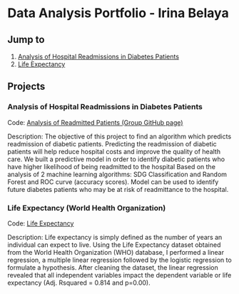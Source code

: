 # Data Analysis Portfolio - Irina Belaya

## Jump to
1. [Analysis of Hospital Readmissions in Diabetes Patients](https://github.com/IrinaBelaya/Projects/blob/main/README.md#analysis-of-hospital-readmissions-in-diabetes-patients)
2. [Life Expectancy](https://github.com/IrinaBelaya/Life-Expectancy-World-Health-Organization)

## Projects

### Analysis of Hospital Readmissions in Diabetes Patients
Code: [Analysis of Readmitted Patients (Group GitHub page)](https://github.com/DiabetesGroup/Project)

Description: The objective of this project to find an algorithm which predicts readmission of diabetic patients. Predicting the readmission of diabetic patients will help reduce hospital costs and improve the quality of health care.
We built a predictive model in order to identify diabetic patients who have higher likelihood of being readmitted to the hospital
Based on the analysis of 2 machine learning algorithms: SDG Classification and Random Forest and ROC curve (accuracy scores).
Model can be used to identify future diabetes patients who may be at risk of readmittance to the hospital.


### Life Expectancy (World Health Organization)
Code: [Life Expectancy](https://github.com/IrinaBelaya/Life-Expectancy-World-Health-Organization)

Description: Life expectancy is simply defined as the number of years an individual can expect to live. Using the Life Expectancy dataset obtained from the World Health Organization (WHO) database, I performed a linear regression, a multiple linear regression followed by the logistic regression to formulate a hypothesis. After cleaning the dataset, the linear regression revealed that all independent variables impact the dependent variable or life expectancy (Adj. Rsquared = 0.814 and p=0.00). 
